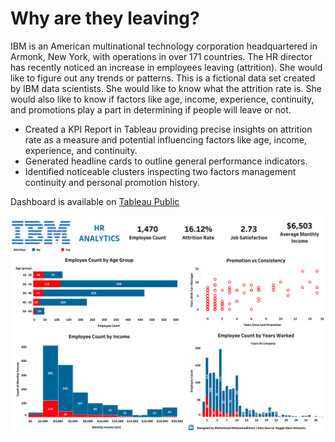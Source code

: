 
# Why are they leaving?

IBM is an American multinational technology corporation headquartered in Armonk, New York, with operations in over 171 countries. The HR director has recently noticed an increase in employees leaving (attrition). She would like to figure out any trends or patterns. This is a fictional data set created by IBM data scientists. She would like to know what the attrition rate is. She would also like to know if factors like age, income, experience, continuity, and promotions play a part in determining if people will leave or not.
* Created a KPI Report in Tableau providing precise insights on attrition rate as a measure and potential influencing factors like age, income, experience, and continuity.
* Generated headline cards to outline general performance indicators.
* Identified noticeable clusters inspecting two factors management continuity and personal promotion history.

Dashboard is available on [Tableau Public](https://public.tableau.com/app/profile/mo.with.data/viz/IBMHRAnalytics_16451331222160/Dashboard)

![KPI-dashboard](Dashboard.png)
